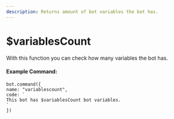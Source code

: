 ```yaml
---
description: Returns amount of bot variables the bot has.
---
```


# $variablesCount

With this function you can check how many variables the bot has.

#### Example Command:

```text
bot.command({
name: "variablescount",
code: `
This bot has $variablesCount bot variables.
`
})
```

